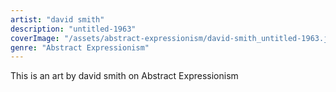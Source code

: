 ```yaml
---
artist: "david smith"
description: "untitled-1963"
coverImage: "/assets/abstract-expressionism/david-smith_untitled-1963.jpg"
genre: "Abstract Expressionism"
---
```

This is an art by david smith on Abstract Expressionism

